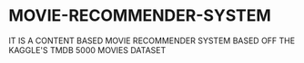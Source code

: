 # MOVIE-RECOMMENDER-SYSTEM
IT IS A CONTENT BASED MOVIE RECOMMENDER SYSTEM BASED OFF THE KAGGLE'S TMDB 5000 MOVIES DATASET

